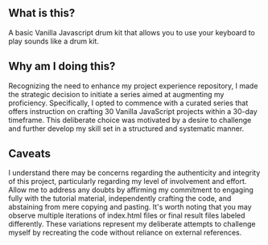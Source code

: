 ## What is this?
A basic Vanilla Javascript drum kit that allows you to use your keyboard to play sounds like a drum kit. 

## Why am I doing this?
Recognizing the need to enhance my project experience repository, I made the strategic decision to initiate a series aimed at augmenting my proficiency. Specifically, I opted to commence with a curated series that offers instruction on crafting 30 Vanilla JavaScript projects within a 30-day timeframe. This deliberate choice was motivated by a desire to challenge and further develop my skill set in a structured and systematic manner.

## Caveats
I understand there may be concerns regarding the authenticity and integrity of this project, particularly regarding my level of involvement and effort. Allow me to address any doubts by affirming my commitment to engaging fully with the tutorial material, independently crafting the code, and abstaining from mere copying and pasting. It's worth noting that you may observe multiple iterations of index.html files or final result files labeled differently. These variations represent my deliberate attempts to challenge myself by recreating the code without reliance on external references.
